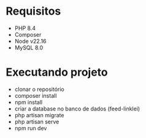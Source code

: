 # Requisitos

- PHP 8.4
- Composer
- Node v22.16
- MySQL 8.0

# Executando projeto

- clonar o repositório 
- composer install
- npm install
- criar a database no banco de dados (feed-linklei)
- php artisan migrate
- php artisan serve
- npm run dev
